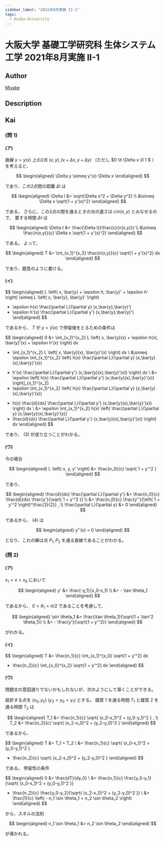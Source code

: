 ```yaml
---
sidebar_label: "2021年8月実施 II-1"
tags:
  - Osaka-University
---
```

# 大阪大学 基礎工学研究科 生体システム工学 2021年8月実施 II-1

## **Author**
[Miyake](https://miyake.github.io/exams/index.html)

## **Description**

## **Kai**
### (問 1)
#### (ア)
曲線 $y=y(x)$ 上の2点 $(x,y), (x+\Delta x, y+\Delta y)$
（ただし $0 \lt \Delta x \ll 1 $ ）を考えると、

$$
\begin{aligned}
\Delta y \simeq y'(x) \Delta x
\end{aligned}
$$

であり、この2点間の距離 $\Delta l$ は

$$
\begin{aligned}
\Delta l
&= \sqrt{\Delta x^2 + \Delta y^2}
\\
&\simeq \Delta x \sqrt{1 + y'(x)^2}
\end{aligned}
$$

である。
さらに、この2点の間を通るときの光の速さは $c / n(x,y)$ とみなせるので、
要する時間 $\Delta t$ は

$$
\begin{aligned}
\Delta t
&= \frac{\Delta l}{\frac{c}{n(x,y)}}
\\
&\simeq \frac{n(x,y)}{c} \Delta x \sqrt{1 + y'(x)^2}
\end{aligned}
$$

である。
よって、

$$
\begin{aligned}
T
&= \int_{x_1}^{x_2} \frac{n(x,y)}{c} \sqrt{1 + y'(x)^2} dx
\end{aligned}
$$

であり、題意のように書ける。

#### (イ)

$$
\begin{aligned}
L \left( x, \bar{y} + \epsilon h, \bar{y}' + \epsilon h' \right)
\simeq
L \left( x, \bar{y}, \bar{y}' \right)
+ \epsilon h(x) \frac{\partial L}{\partial y} (x,\bar{y},\bar{y}')
+ \epsilon h'(x) \frac{\partial L}{\partial y'} (x,\bar{y},\bar{y}')
\end{aligned}
$$

であるから、
$T$ が $y=\bar{y}(x)$ で停留値をとるための条件は

$$
\begin{aligned}
0
&= \int_{x_1}^{x_2}
L \left( x, \bar{y}(x) + \epsilon h(x), \bar{y}'(x) + \epsilon h'(x) \right) dx
- \int_{x_1}^{x_2} L \left( x, \bar{y}(x), \bar{y}'(x) \right) dx
\\
&\simeq \epsilon \int_{x_1}^{x_2}
\left\{ h(x) \frac{\partial L}{\partial y} (x,\bar{y}(x),\bar{y}'(x))
+ h'(x) \frac{\partial L}{\partial y'} (x,\bar{y}(x),\bar{y}'(x)) \right\} dx
\\
&= \epsilon \left[ h(x)
\frac{\partial L}{\partial y'} (x,\bar{y}(x),\bar{y}'(x)) \right]_{x_1}^{x_2}
+ \epsilon \int_{x_1}^{x_2}
\left\{ h(x) \frac{\partial L}{\partial y} (x,\bar{y}(x),\bar{y}'(x))
- h(x) \frac{d}{dx}
\frac{\partial L}{\partial y'} (x,\bar{y}(x),\bar{y}'(x)) \right\} dx
\\
&=
\epsilon \int_{x_1}^{x_2} h(x)
\left\{ \frac{\partial L}{\partial y} (x,\bar{y}(x),\bar{y}'(x))
- \frac{d}{dx}
\frac{\partial L}{\partial y'} (x,\bar{y}(x),\bar{y}'(x)) \right\} dx
\end{aligned}
$$

であり、 (3) が成り立つことがわかる。

#### (ウ)
今の場合

$$
\begin{aligned}
L \left( x, y, y' \right)
&= \frac{n_0}{c} \sqrt{ 1 + y'^2 }
\end{aligned}
$$

であり、

$$
\begin{aligned}
\frac{d}{dx} \frac{\partial L}{\partial y'}
&= \frac{n_0}{c} \frac{d}{dx} \frac{y'}{\sqrt{ 1 + y'^2 }}
\\
&= \frac{n_0}{c} \frac{y''}{\left( 1 + y'^2 \right)^\frac{3}{2}}
, \\
\frac{\partial L}{\partial y} &= 0
\end{aligned}
$$

であるから、 (4) は

$$
\begin{aligned}
y''(x) = 0
\end{aligned}
$$

となり、これの解は点 $P_1, P_2$ を通る直線であることがわかる。

### (問 2)
#### (ア)
$x_1 \lt x \lt x_0$ において

$$
\begin{aligned}
y'
&= \frac{-y_1}{x_0-x_1}
\\
&= - \tan \theta_1
\end{aligned}
$$

であるから、 $0 \lt \theta_1 \lt \pi/2$ であることを考慮して、

$$
\begin{aligned}
\sin \theta_1
&= \frac{\tan \theta_1}{\sqrt{1 + \tan^2 \theta_1}}
\\
&= - \frac{y'}{\sqrt{1 + y'^2}}
\end{aligned}
$$

がわかる。

#### (イ)

$$
\begin{aligned}
T
&= \frac{n_1}{c} \int_{x_1}^{x_0} \sqrt{1 + y'^2} dx
+ \frac{n_2}{c} \int_{x_0}^{x_2} \sqrt{1 + y'^2} dx
\end{aligned}
$$

#### (ウ)
問題文の意図通りでないかもしれないが、次のようにして導くことができる。

屈折する点を $(x_0,y_0) \ (y_2 \lt y_0 \lt y_1)$ とする。
媒質 1 を通る時間 $T_1$ と媒質 2 を通る時間 $T_2$ は

$$
\begin{aligned}
T_1
&= \frac{n_1}{c} \sqrt{ (x_0-x_1)^2 + (y_0-y_1)^2 }
, \\
T_2
&= \frac{n_2}{c} \sqrt{ (x_2-x_0)^2 + (y_2-y_0)^2 }
\end{aligned}
$$

であるから、

$$
\begin{aligned}
T
&= T_1 + T_2
\\
&= \frac{n_1}{c} \sqrt{ (x_0-x_1)^2 + (y_0-y_1)^2 }
+ \frac{n_2}{c} \sqrt{ (x_2-x_0)^2 + (y_2-y_0)^2 }
\end{aligned}
$$

である。
停留性の条件

$$
\begin{aligned}
0
&= \frac{dT}{dy_0}
\\
&= \frac{n_1}{c} \frac{y_0-y_1}{\sqrt{ (x_0-x_1)^2 + (y_0-y_1)^2 }}
+ \frac{n_2}{c} \frac{y_0-y_2}{\sqrt{ (x_2-x_0)^2 + (y_2-y_0)^2 }}
\\
&= \frac{1}{c} \left( - n_1 \sin \theta_1 + n_2 \sin \theta_2 \right)
\end{aligned}
$$

から、スネルの法則

$$
\begin{aligned}
n_1 \sin \theta_1 &= n_2 \sin \theta_2
\end{aligned}
$$

が導かれる。